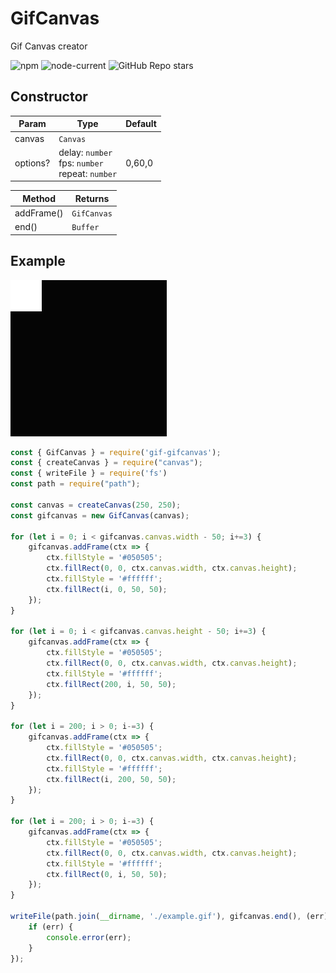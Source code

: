 # GifCanvas
Gif Canvas creator

![npm](https://img.shields.io/npm/v/gif-gifcanvas)
![node-current](https://img.shields.io/node/v/gif-gifcanvas)
![GitHub Repo stars](https://img.shields.io/github/stars/fl3xice/gifcanvas)

Constructor
------------

| Param | Type | Default |
|---|---|---|
| canvas | `Canvas` |
| options? | delay: `number`<br/> fps: `number`<br/> repeat: `number` | 0,60,0 |

| Method | Returns |
| --- | --- |
| addFrame() | `GifCanvas` |
| end() | `Buffer` |

Example
------------
![Example gif](./examples/example.gif)
```js
const { GifCanvas } = require('gif-gifcanvas');
const { createCanvas } = require("canvas");
const { writeFile } = require('fs')
const path = require("path");

const canvas = createCanvas(250, 250);
const gifcanvas = new GifCanvas(canvas);

for (let i = 0; i < gifcanvas.canvas.width - 50; i+=3) {
    gifcanvas.addFrame(ctx => {
        ctx.fillStyle = '#050505';
        ctx.fillRect(0, 0, ctx.canvas.width, ctx.canvas.height);
        ctx.fillStyle = '#ffffff';
        ctx.fillRect(i, 0, 50, 50);
    });
}

for (let i = 0; i < gifcanvas.canvas.height - 50; i+=3) {
    gifcanvas.addFrame(ctx => {
        ctx.fillStyle = '#050505';
        ctx.fillRect(0, 0, ctx.canvas.width, ctx.canvas.height);
        ctx.fillStyle = '#ffffff';
        ctx.fillRect(200, i, 50, 50);
    });
}

for (let i = 200; i > 0; i-=3) {
    gifcanvas.addFrame(ctx => {
        ctx.fillStyle = '#050505';
        ctx.fillRect(0, 0, ctx.canvas.width, ctx.canvas.height);
        ctx.fillStyle = '#ffffff';
        ctx.fillRect(i, 200, 50, 50);
    });
}

for (let i = 200; i > 0; i-=3) {
    gifcanvas.addFrame(ctx => {
        ctx.fillStyle = '#050505';
        ctx.fillRect(0, 0, ctx.canvas.width, ctx.canvas.height);
        ctx.fillStyle = '#ffffff';
        ctx.fillRect(0, i, 50, 50);
    });
}

writeFile(path.join(__dirname, './example.gif'), gifcanvas.end(), (err) => {
    if (err) {
        console.error(err);
    }
});
```